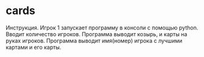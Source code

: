 # cards
Инструкция.
Игрок 1 запускает программу в консоли с помощью python.
Вводит количество игроков.
Программа выводит козырь, и карты на руках игроков.
Программа выводит имя(номер) игрока с лучшими картами и его карты.
